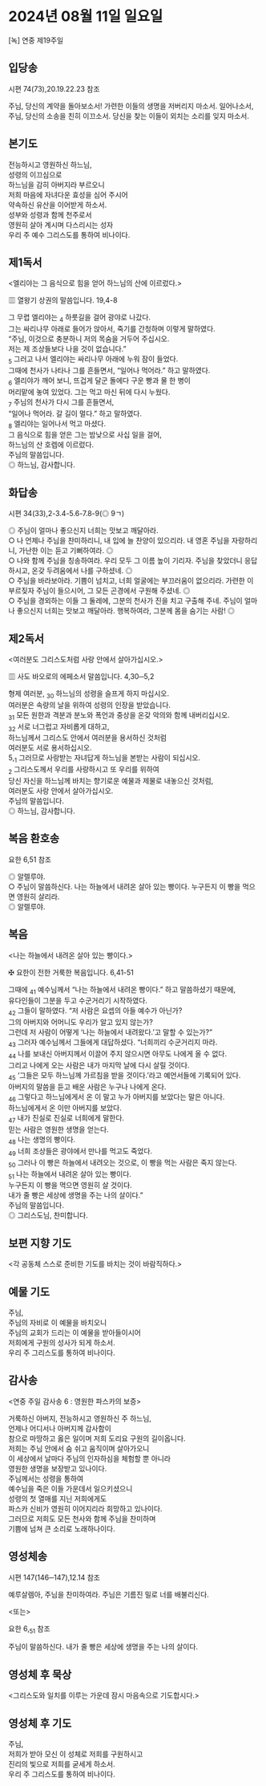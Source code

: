# 2024년 08월 11일 일요일

[녹] 연중 제19주일  


## 입당송

시편 74(73),20.19.22.23 참조

주님, 당신의 계약을 돌아보소서! 가련한 이들의 생명을 저버리지 마소서. 일어나소서, 주님, 당신의 소송을 친히 이끄소서. 당신을 찾는 이들이 외치는 소리를 잊지 마소서.  
  
## 본기도

전능하시고 영원하신 하느님,  
성령의 이끄심으로  
하느님을 감히 아버지라 부르오니  
저희 마음에 자녀다운 효성을 심어 주시어  
약속하신 유산을 이어받게 하소서.  
성부와 성령과 함께 천주로서  
영원히 살아 계시며 다스리시는 성자  
우리 주 예수 그리스도를 통하여 비나이다.  
  
## 제1독서

<엘리야는 그 음식으로 힘을 얻어 하느님의 산에 이르렀다.>

▥ 열왕기 상권의 말씀입니다. 19,4-8

그 무렵 엘리야는 <sub>4</sub> 하룻길을 걸어 광야로 나갔다.  
그는 싸리나무 아래로 들어가 앉아서, 죽기를 간청하며 이렇게 말하였다.  
“주님, 이것으로 충분하니 저의 목숨을 거두어 주십시오.  
저는 제 조상들보다 나을 것이 없습니다.”  
<sub>5</sub> 그러고 나서 엘리야는 싸리나무 아래에 누워 잠이 들었다.  
그때에 천사가 나타나 그를 흔들면서, “일어나 먹어라.” 하고 말하였다.  
<sub>6</sub> 엘리야가 깨어 보니, 뜨겁게 달군 돌에다 구운 빵과 물 한 병이  
머리맡에 놓여 있었다. 그는 먹고 마신 뒤에 다시 누웠다.  
<sub>7</sub> 주님의 천사가 다시 그를 흔들면서,  
“일어나 먹어라. 갈 길이 멀다.” 하고 말하였다.  
<sub>8</sub> 엘리야는 일어나서 먹고 마셨다.  
그 음식으로 힘을 얻은 그는 밤낮으로 사십 일을 걸어,  
하느님의 산 호렙에 이르렀다.  
주님의 말씀입니다.  
◎ 하느님, 감사합니다.  
  
## 화답송

시편 34(33),2-3.4-5.6-7.8-9(◎ 9ㄱ)

◎ 주님이 얼마나 좋으신지 너희는 맛보고 깨달아라.  
○ 나 언제나 주님을 찬미하리니, 내 입에 늘 찬양이 있으리라. 내 영혼 주님을 자랑하리니, 가난한 이는 듣고 기뻐하여라. ◎  
○ 나와 함께 주님을 칭송하여라. 우리 모두 그 이름 높이 기리자. 주님을 찾았더니 응답하시고, 온갖 두려움에서 나를 구하셨네. ◎  
○ 주님을 바라보아라. 기쁨이 넘치고, 너희 얼굴에는 부끄러움이 없으리라. 가련한 이 부르짖자 주님이 들으시어, 그 모든 곤경에서 구원해 주셨네. ◎  
○ 주님을 경외하는 이들 그 둘레에, 그분의 천사가 진을 치고 구출해 주네. 주님이 얼마나 좋으신지 너희는 맛보고 깨달아라. 행복하여라, 그분께 몸을 숨기는 사람! ◎  
  
## 제2독서

<여러분도 그리스도처럼 사랑 안에서 살아가십시오.>

▥ 사도 바오로의 에페소서 말씀입니다. 4,30─5,2

형제 여러분, <sub>30</sub> 하느님의 성령을 슬프게 하지 마십시오.  
여러분은 속량의 날을 위하여 성령의 인장을 받았습니다.  
<sub>31</sub> 모든 원한과 격분과 분노와 폭언과 중상을 온갖 악의와 함께 내버리십시오.  
<sub>32</sub> 서로 너그럽고 자비롭게 대하고,  
하느님께서 그리스도 안에서 여러분을 용서하신 것처럼  
여러분도 서로 용서하십시오.  
5,<sub>1</sub> 그러므로 사랑받는 자녀답게 하느님을 본받는 사람이 되십시오.  
<sub>2</sub> 그리스도께서 우리를 사랑하시고 또 우리를 위하여  
당신 자신을 하느님께 바치는 향기로운 예물과 제물로 내놓으신 것처럼,  
여러분도 사랑 안에서 살아가십시오.  
주님의 말씀입니다.  
◎ 하느님, 감사합니다.  
  
## 복음 환호송

요한 6,51 참조

◎ 알렐루야.  
○ 주님이 말씀하신다. 나는 하늘에서 내려온 살아 있는 빵이다. 누구든지 이 빵을 먹으면 영원히 살리라.  
◎ 알렐루야.  
  
## 복음

<나는 하늘에서 내려온 살아 있는 빵이다.>

✠ 요한이 전한 거룩한 복음입니다. 6,41-51

그때에 <sub>41</sub> 예수님께서 “나는 하늘에서 내려온 빵이다.” 하고 말씀하셨기 때문에,  
유다인들이 그분을 두고 수군거리기 시작하였다.  
<sub>42</sub> 그들이 말하였다. “저 사람은 요셉의 아들 예수가 아닌가?  
그의 아버지와 어머니도 우리가 알고 있지 않는가?  
그런데 저 사람이 어떻게 ‘나는 하늘에서 내려왔다.’고 말할 수 있는가?”  
<sub>43</sub> 그러자 예수님께서 그들에게 대답하셨다. “너희끼리 수군거리지 마라.  
<sub>44</sub> 나를 보내신 아버지께서 이끌어 주지 않으시면 아무도 나에게 올 수 없다.  
그리고 나에게 오는 사람은 내가 마지막 날에 다시 살릴 것이다.  
<sub>45</sub> ‘그들은 모두 하느님께 가르침을 받을 것이다.’라고 예언서들에 기록되어 있다.  
아버지의 말씀을 듣고 배운 사람은 누구나 나에게 온다.  
<sub>46</sub> 그렇다고 하느님에게서 온 이 말고 누가 아버지를 보았다는 말은 아니다.  
하느님에게서 온 이만 아버지를 보았다.  
<sub>47</sub> 내가 진실로 진실로 너희에게 말한다.  
믿는 사람은 영원한 생명을 얻는다.  
<sub>48</sub> 나는 생명의 빵이다.  
<sub>49</sub> 너희 조상들은 광야에서 만나를 먹고도 죽었다.  
<sub>50</sub> 그러나 이 빵은 하늘에서 내려오는 것으로, 이 빵을 먹는 사람은 죽지 않는다.  
<sub>51</sub> 나는 하늘에서 내려온 살아 있는 빵이다.  
누구든지 이 빵을 먹으면 영원히 살 것이다.  
내가 줄 빵은 세상에 생명을 주는 나의 살이다.”  
주님의 말씀입니다.  
◎ 그리스도님, 찬미합니다.  
  
## 보편 지향 기도

<각 공동체 스스로 준비한 기도를 바치는 것이 바람직하다.>

  
## 예물 기도

주님,  
주님의 자비로 이 예물을 바치오니  
주님의 교회가 드리는 이 예물을 받아들이시어  
저희에게 구원의 성사가 되게 하소서.  
우리 주 그리스도를 통하여 비나이다.  
  
## 감사송

<연중 주일 감사송 6 : 영원한 파스카의 보증>

거룩하신 아버지, 전능하시고 영원하신 주 하느님,  
언제나 어디서나 아버지께 감사함이  
참으로 마땅하고 옳은 일이며 저희 도리요 구원의 길이옵니다.  
저희는 주님 안에서 숨 쉬고 움직이며 살아가오니  
이 세상에서 날마다 주님의 인자하심을 체험할 뿐 아니라  
영원한 생명을 보장받고 있나이다.  
주님께서는 성령을 통하여  
예수님을 죽은 이들 가운데서 일으키셨으니  
성령의 첫 열매를 지닌 저희에게도  
파스카 신비가 영원히 이어지리라 희망하고 있나이다.  
그러므로 저희도 모든 천사와 함께 주님을 찬미하며  
기쁨에 넘쳐 큰 소리로 노래하나이다.  
  
## 영성체송

시편 147(146─147),12.14 참조

예루살렘아, 주님을 찬미하여라. 주님은 기름진 밀로 너를 배불리신다.  
  
<또는>  
  
요한 6,<sub>51</sub> 참조  
  
주님이 말씀하신다. 내가 줄 빵은 세상에 생명을 주는 나의 살이다.  
## 영성체 후 묵상

<그리스도와 일치를 이루는 가운데 잠시 마음속으로 기도합시다.>  
## 영성체 후 기도

주님,  
저희가 받아 모신 이 성체로 저희를 구원하시고  
진리의 빛으로 저희를 굳세게 하소서.  
우리 주 그리스도를 통하여 비나이다.